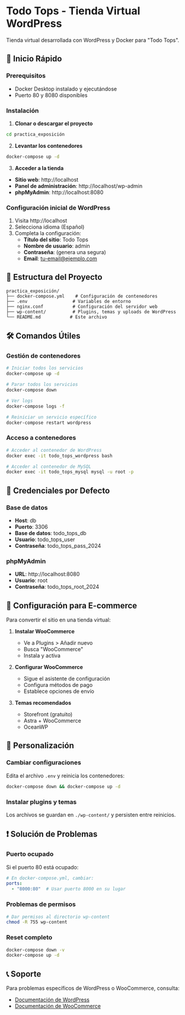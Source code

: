 # Todo Tops - Tienda Virtual WordPress

Tienda virtual desarrollada con WordPress y Docker para "Todo Tops".

## 🚀 Inicio Rápido

### Prerequisitos
- Docker Desktop instalado y ejecutándose
- Puerto 80 y 8080 disponibles

### Instalación

1. **Clonar o descargar el proyecto**
```bash
cd practica_exposición
```

2. **Levantar los contenedores**
```bash
docker-compose up -d
```

3. **Acceder a la tienda**
- **Sitio web**: http://localhost
- **Panel de administración**: http://localhost/wp-admin
- **phpMyAdmin**: http://localhost:8080

### Configuración inicial de WordPress

1. Visita http://localhost
2. Selecciona idioma (Español)
3. Completa la configuración:
   - **Título del sitio**: Todo Tops
   - **Nombre de usuario**: admin
   - **Contraseña**: (genera una segura)
   - **Email**: tu-email@ejemplo.com

## 📁 Estructura del Proyecto

```
practica_exposición/
├── docker-compose.yml    # Configuración de contenedores
├── .env                 # Variables de entorno
├── nginx.conf           # Configuración del servidor web
├── wp-content/          # Plugins, temas y uploads de WordPress
└── README.md           # Este archivo
```

## 🛠 Comandos Útiles

### Gestión de contenedores
```bash
# Iniciar todos los servicios
docker-compose up -d

# Parar todos los servicios
docker-compose down

# Ver logs
docker-compose logs -f

# Reiniciar un servicio específico
docker-compose restart wordpress
```

### Acceso a contenedores
```bash
# Acceder al contenedor de WordPress
docker exec -it todo_tops_wordpress bash

# Acceder al contenedor de MySQL
docker exec -it todo_tops_mysql mysql -u root -p
```

## 🔐 Credenciales por Defecto

### Base de datos
- **Host**: db
- **Puerto**: 3306
- **Base de datos**: todo_tops_db
- **Usuario**: todo_tops_user
- **Contraseña**: todo_tops_pass_2024

### phpMyAdmin
- **URL**: http://localhost:8080
- **Usuario**: root
- **Contraseña**: todo_tops_root_2024

## 🛒 Configuración para E-commerce

Para convertir el sitio en una tienda virtual:

1. **Instalar WooCommerce**
   - Ve a Plugins > Añadir nuevo
   - Busca "WooCommerce"
   - Instala y activa

2. **Configurar WooCommerce**
   - Sigue el asistente de configuración
   - Configura métodos de pago
   - Establece opciones de envío

3. **Temas recomendados**
   - Storefront (gratuito)
   - Astra + WooCommerce
   - OceanWP

## 🔧 Personalización

### Cambiar configuraciones
Edita el archivo `.env` y reinicia los contenedores:
```bash
docker-compose down && docker-compose up -d
```

### Instalar plugins y temas
Los archivos se guardan en `./wp-content/` y persisten entre reinicios.

## ❗ Solución de Problemas

### Puerto ocupado
Si el puerto 80 está ocupado:
```yaml
# En docker-compose.yml, cambiar:
ports:
  - "8000:80"  # Usar puerto 8000 en su lugar
```

### Problemas de permisos
```bash
# Dar permisos al directorio wp-content
chmod -R 755 wp-content
```

### Reset completo
```bash
docker-compose down -v
docker-compose up -d
```

## 📞 Soporte

Para problemas específicos de WordPress o WooCommerce, consulta:
- [Documentación de WordPress](https://wordpress.org/support/)
- [Documentación de WooCommerce](https://woocommerce.com/documentation/)